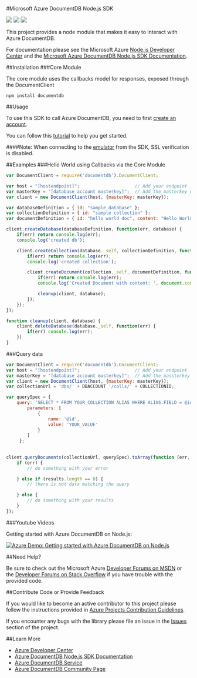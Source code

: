 #Microsoft Azure DocumentDB Node.js SDK

![](https://img.shields.io/npm/v/documentdb.svg)
![](https://img.shields.io/npm/dm/documentdb.svg)
![](https://img.shields.io/github/issues/azure/azure-documentdb-node.svg)

This project provides a node module that makes it easy to interact with Azure DocumentDB. 

For documentation please see the Microsoft Azure [Node.js Developer Center](http://azure.microsoft.com/en-us/develop/nodejs/) and the [Microsoft Azure DocumentDB Node.js SDK Documentation](http://azure.github.io/azure-documentdb-node/).

##Installation
###Core Module

The core module uses the callbacks model for responses, exposed through the DocumentClient 

    npm install documentdb


##Usage

To use this SDK to call Azure DocumentDB, you need to first [create an account](http://azure.microsoft.com/en-us/documentation/articles/documentdb-create-account/).

You can follow this [tutorial](http://azure.microsoft.com/en-us/documentation/articles/documentdb-nodejs-application/) to help you get started.

####Note:
When connecting to the [emulator](https://docs.microsoft.com/en-us/azure/documentdb/documentdb-nosql-local-emulator) from the SDK, SSL verification is disabled. 

##Examples
###Hello World using Callbacks via the Core Module

```js
var DocumentClient = require('documentdb').DocumentClient;

var host = "[hostendpoint]";                     // Add your endpoint
var masterKey = "[database account masterkey]";  // Add the masterkey of the endpoint
var client = new DocumentClient(host, {masterKey: masterKey});

var databaseDefinition = { id: "sample database" };
var collectionDefinition = { id: "sample collection" };
var documentDefinition = { id: "hello world doc", content: "Hello World!" };

client.createDatabase(databaseDefinition, function(err, database) {
    if(err) return console.log(err);
    console.log('created db');

    client.createCollection(database._self, collectionDefinition, function(err, collection) {
        if(err) return console.log(err);
        console.log('created collection');

        client.createDocument(collection._self, documentDefinition, function(err, document) {
            if(err) return console.log(err);
            console.log('Created Document with content: ', document.content);

            cleanup(client, database);
        });
    });
});

function cleanup(client, database) {
    client.deleteDatabase(database._self, function(err) {
        if(err) console.log(err);
    })
}
```

###Query data
```js
var DocumentClient = require('documentdb').DocumentClient;
var host = "[hostendpoint]";                     // Add your endpoint
var masterKey = "[database account masterkey]";  // Add the massterkey of the endpoint
var client = new DocumentClient(host, {masterKey: masterKey});
var collectionUrl = 'dbs/' + DBACCOUNT '/colls/' + COLLECTIONID;

var querySpec = {
	query: 'SELECT * FROM YOUR_COLLECTION ALIAS WHERE ALIAS.FIELD = @id',
    	parameters: [
			{
				name: '@id',
				value: 'YOUR_VALUE'
			}
        ]
     };
        
        
client.queryDocuments(collectionUrl, querySpec).toArray(function (err, results) {
	if (err) {
    	// do something with your error

    } else if (results.length == 0) {
    	// there is not data matching the query

    } else {
        // do something with your results
    }
});

```
###Youtube Videos

Getting started with Azure DocumentDB on Node.js:

[![Azure Demo: Getting started with Azure DocumentDB on Node.js](http://img.youtube.com/vi/UAE7h9PCZjA/0.jpg)](http://www.youtube.com/watch?v=UAE7h9PCZjA)

##Need Help?

Be sure to check out the Microsoft Azure [Developer Forums on MSDN](https://social.msdn.microsoft.com/forums/azure/en-US/home?forum=AzureDocumentDB) or the [Developer Forums on Stack Overflow](http://stackoverflow.com/questions/tagged/azure-documentdb) if you have trouble with the provided code.

##Contribute Code or Provide Feedback

If you would like to become an active contributor to this project please follow the instructions provided in [Azure Projects Contribution Guidelines](http://azure.github.io/guidelines.html).

If you encounter any bugs with the library please file an issue in the [Issues](https://github.com/Azure/azure-documentdb-node/issues) section of the project.

##Learn More

* [Azure Developer Center](http://azure.microsoft.com/en-us/develop/nodejs)
* [Azure DocumentDB Node.js SDK Documentation](http://azure.github.io/azure-documentdb-node/)
* [Azure DocumentDB Service](http://azure.microsoft.com/en-us/documentation/services/documentdb/)
* [Azure DocumentDB Community Page](https://azure.microsoft.com/en-us/documentation/articles/documentdb-community/)
